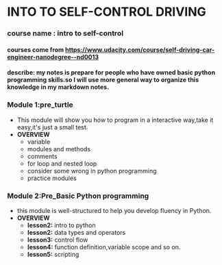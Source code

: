 # INTO TO SELF-CONTROL DRIVING
### course name : intro to self-control
#### courses come from https://www.udacity.com/course/self-driving-car-engineer-nanodegree--nd0013
#### describe: my notes is prepare for people who have owned basic python programming skills.so  I will use more general way to organize this knowledge in my markdown notes.

### Module 1:pre_turtle

- This module will show you how to program in a  interactive way,take it easy,it's just a small test.
- **OVERVIEW** 
  - variable
  - modules and methods
  - comments
  - for loop and nested loop
  - consider some wrong in python programming
  - practice modules

### Module 2:Pre_Basic Python programming

- this module is well-structured to help you develop fluency in Python.
- **OVERVIEW**
    - **lesson2:**  intro to python
    - **lesson2:**  data types and operators
    - **lesson3:**  control flow
    - **lesson4:**  function definition,variable scope and so on.
    - **lesson5:**  scripting

